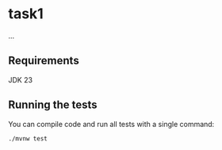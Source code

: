 # task1

...

## Requirements

JDK 23

## Running the tests

You can compile code and run all tests with a single command:

```shell script
./mvnw test